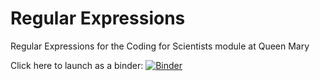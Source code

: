 # Regular Expressions

Regular Expressions for the Coding for Scientists module at Queen Mary

Click here to launch as a binder: [![Binder](https://mybinder.org/badge_logo.svg)](https://mybinder.org/v2/gh/fsmeraldi/c4s-regexp/main)
